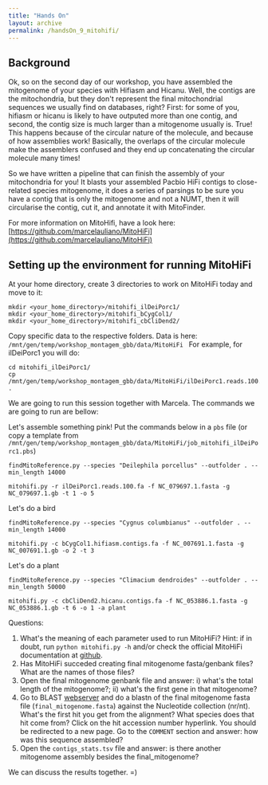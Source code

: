 ```yaml
---
title: "Hands On"
layout: archive
permalink: /handsOn_9_mitohifi/
---  
```


## Background

Ok, so on the second day of our workshop, you have assembled the mitogenome of your species with Hifiasm and Hicanu. Well, the contigs are the mitochondria, but they don't represent the final mitochondrial sequences we usually find on databases, right? First: for some of you, hifiasm or hicanu is likely to have outputed more than one contig, and second, the contig size is much larger than a mitogenome usually is. True! This happens because of the circular nature of the molecule, and because of how assemblies work! Basically, the overlaps of the circular molecule make the assemblers confused and they end up concatenating the circular molecule many times!

So we have written a pipeline that can finish the assembly of your mitochondria for you! It blasts your assembled Pacbio HiFi contigs to close-related species mitogenome, it does a series of parsings to be sure you have a contig that is only the mitogenome and not a NUMT, then it will circularise the contig, cut it, and annotate it with MitoFinder.

For more information on MitoHifi, have a look here: [https://github.com/marcelauliano/MitoHiFi](https://github.com/marcelauliano/MitoHiFi)

## Setting up the environment for running MitoHiFi  
At your home directory, create 3 directories to work on MitoHiFi today and move to it:  

```console  
mkdir <your_home_directory>/mitohifi_ilDeiPorc1/
mkdir <your_home_directory>/mitohifi_bCygCol1/
mkdir <your_home_directory>/mitohifi_cbCliDend2/
```
Copy specific data to the respective folders. Data is here: ```/mnt/gen/temp/workshop_montagem_gbb/data/MitoHiFi ```
For example, for ilDeiPorc1 you will do:

```console
cd mitohifi_ilDeiPorc1/
cp /mnt/gen/temp/workshop_montagem_gbb/data/MitoHiFi/ilDeiPorc1.reads.100.fa .
```

We are going to run this session together with Marcela. The commands we are going to run are bellow:

Let's assemble something pink!
Put the commands below in a `pbs` file (or copy a template from `/mnt/gen/temp/workshop_montagem_gbb/data/MitoHiFi/job_mitohifi_ilDeiPorc1.pbs`)
```
findMitoReference.py --species "Deilephila porcellus" --outfolder . --min_length 14000

mitohifi.py -r ilDeiPorc1.reads.100.fa -f NC_079697.1.fasta -g NC_079697.1.gb -t 1 -o 5
```

Let's do a bird

```
findMitoReference.py --species "Cygnus columbianus" --outfolder . --min_length 14000

mitohifi.py -c bCygCol1.hifiasm.contigs.fa -f NC_007691.1.fasta -g NC_007691.1.gb -o 2 -t 3
```

Let's do a plant

```
findMitoReference.py --species "Climacium dendroides" --outfolder . --min_length 50000

mitohifi.py -c cbCliDend2.hicanu.contigs.fa -f NC_053886.1.fasta -g NC_053886.1.gb -t 6 -o 1 -a plant
```

Questions:  
1) What's the meaning of each parameter used to run MitoHiFi? Hint: if in doubt, run `python mitohifi.py -h` and/or check the official MitoHiFi documentation at [github](https://github.com/marcelauliano/MitoHiFi).    
2) Has MitoHiFi succeded creating final mitogenome fasta/genbank files? What are the names of those files?  
3) Open the final mitogenome genbank file and answer: i) what's the total length of the mitogenome?; ii) what's the first gene in that mitogenome?  
4) Go to BLAST [webserver](https://blast.ncbi.nlm.nih.gov/Blast.cgi) and do a blastn of the final mitogenome fasta file (`final_mitogenome.fasta`) against the Nucleotide collection (nr/nt). What's the first hit you get from the alignment? What species does that hit come from? Click on the hit accession number hyperlink. You should be redirected to a new page. Go to the `COMMENT` section and answer: how was this sequence assembled?    
5) Open the `contigs_stats.tsv` file and answer: is there another mitogenome assembly besides the final_mitogenome? 
 
We can discuss the results together. =)
